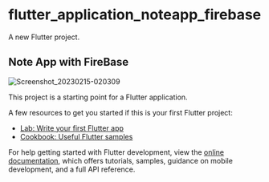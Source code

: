 # flutter_application_noteapp_firebase

A new Flutter project.

## Note App with FireBase
![Screenshot_20230215-020309](https://user-images.githubusercontent.com/125402816/218862499-408584c6-df15-4c18-b34a-87114ad56f8a.png)

This project is a starting point for a Flutter application.

A few resources to get you started if this is your first Flutter project:

- [Lab: Write your first Flutter app](https://docs.flutter.dev/get-started/codelab)
- [Cookbook: Useful Flutter samples](https://docs.flutter.dev/cookbook)

For help getting started with Flutter development, view the
[online documentation](https://docs.flutter.dev/), which offers tutorials,
samples, guidance on mobile development, and a full API reference.
